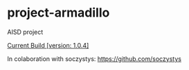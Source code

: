 # project-armadillo
AISD project

[Current Build \[version: 1.0.4\]](https://github.com/Reveso/project-armadillo/raw/master/build/libs/armadillo-1.0.7.jar)

In colaboration with soczystys: https://github.com/soczystys
